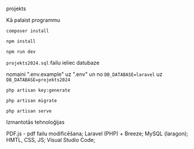 projekts

Kā palaist programmu

`composer install`

`npm install`

`npm run dev`

`projekts2024.sql` failu ieliec datubaze

nomaini ".env.example" uz ".env" un no `DB_DATABASE=laravel` uz `DB_DATABASE=projekts2024`

`php artisan key:generate`

`php artisan migrate`

`php artisan serve`



Izmantotās tehnoloģijas

PDF.js - pdf failu modificēšana;
Laravel (PHP) + Breeze;
MySQL (laragon);
HMTL, CSS, JS;
Visual Studio Code;
